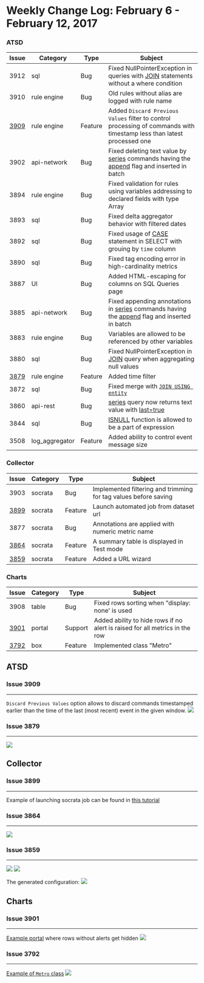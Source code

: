 Weekly Change Log: February 6 - February 12, 2017
=================================================

### ATSD

| Issue| Category       | Type    | Subject                                                                              |
|------|----------------|---------|--------------------------------------------------------------------------------------| 
| 3912 | sql            | Bug     | Fixed NullPointerException in queries with [JOIN](/api/sql#join) statements without a where condition                                                                                                          |
| 3910 | rule engine    | Bug     | Old rules without alias are logged with rule name                                    |
| [3909](#issue-3909) | rule engine    | Feature | Added `Discard Previous Values` filter to control processing of commands with timestamp less than latest processed one                                                                                                               |
| 3902 | api-network    | Bug     | Fixed deleting text value by [series](/api/network/series.md#series-command) commands having the [append](/api/network/series.md#text-append) flag and inserted in batch                                            |
| 3894 | rule engine    | Bug     | Fixed validation for rules using variables addressing to declared fields with type Array |
| 3893 | sql            | Bug     | Fixed delta aggregator behavior with filtered dates                                  |
| 3892 | sql            | Bug     | Fixed usage of [CASE](/api/sql#case) statement in SELECT with grouing by `time` column    |
| 3890 | sql            | Bug     | Fixed tag encoding error in high-cardinality metrics                                 |
| 3887 | UI             | Bug     | Added HTML-escaping for columns on SQL Queries page                                  | 
| 3885 | api-network    | Bug     | Fixed appending annotations in [series](/api/network/series.md#series-command) commands having the [append](/api/network/series.md#text-append) flag and inserted in batch                                             |
| 3883 | rule engine    | Bug     | Variables are allowed to be referenced by other variables                            |
| 3880 | sql            | Bug     | Fixed NullPointerException in [JOIN](/api/sql#join) query when aggregating null values   |
| [3879](#issue-3879) | rule engine    | Feature | Added time filter                                                                    |
| 3872 | sql            | Bug     | Fixed merge with [`JOIN USING entity`](/api/sql#join-with-using-entity)              |
| 3860 | api-rest       | Bug     | [series](/api/network/series.md#series-command) query now returns text value with [last=true](/api/data/series/query.md#control-filter-fields)                                                             |
| 3844 | sql            | Bug     | [ISNULL](/api/sql#join) function is allowed to be a part of expression               |
| 3508 | log_aggregator | Feature | Added ability to control event message size                                          |

### Collector

| Issue| Category       | Type    | Subject                                                                              |
|------|----------------|---------|--------------------------------------------------------------------------------------| 
| 3903 | socrata        | Bug     | Implemented filtering and trimming for tag values before saving                                      |
| [3899](#issue-3899) | socrata        | Feature | Launch automated job from dataset url                                                |
| 3877 | socrata        | Bug     | Annotations are applied with numeric metric name                                         |
| [3864](#issue-3864) | socrata        | Feature | A summary table is displayed in Test mode                                            |
| [3859](#issue-3859) | socrata        | Feature | Added a URL wizard                                                                   | 

### Charts

| Issue| Category       | Type    | Subject                                                                              |
|------|----------------|---------|--------------------------------------------------------------------------------------| 
| 3908 | table          | Bug     | Fixed rows sorting when "display: none' is used                                      |
| [3901](#issue-3901) | portal    | Support | Added ability to hide rows if no alert is raised for all metrics in the row          |
| [3792](#issue-3792) | box       | Feature | Implemented class "Metro"                                                            |

## ATSD

### Issue 3909
--------------
`Discard Previous Values` option allows to discard commands timestamped earlier than the time of the last (most recent) event in the given window.
![](Images/Figure_01.png)

### Issue 3879
--------------
![](Images/Figure_02.png)


## Collector

### Issue 3899
--------------
Example of launching socrata job can be found in [this tutorial](https://github.com/axibase/atsd-use-cases/blob/master/SocrataPython/README.md)

### Issue 3864
--------------
![](Images/Figure_03.png)

### Issue 3859
--------------
![](Images/Figure_04.png)
![](Images/Figure_05.png)

The generated configuration:
![](Images/Figure_06.png)

## Charts

### Issue 3901
--------------
[Example portal](https://apps.axibase.com/chartlab/bb65c060) where rows without alerts get hidden
![](Images/Figure_07.png)

### Issue 3792
--------------
[Example of `Metro` class](https://apps.axibase.com/chartlab/6d6ae13c/2/)
![](Images/Figure_08.png)


